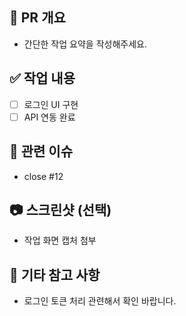 ## 📌 PR 개요

- 간단한 작업 요약을 작성해주세요.

## ✅ 작업 내용

- [ ] 로그인 UI 구현
- [ ] API 연동 완료

## 🔁 관련 이슈

- close #12

## 📷 스크린샷 (선택)

- 작업 화면 캡처 첨부

## 💬 기타 참고 사항

- 로그인 토큰 처리 관련해서 확인 바랍니다.

